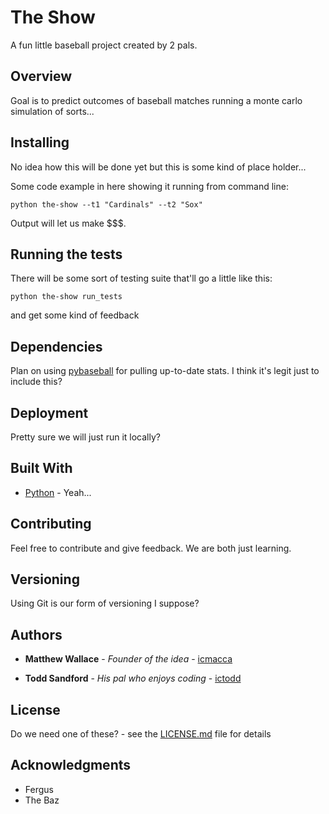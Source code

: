 # The Show

A fun little baseball project created by 2 pals.

## Overview

Goal is to predict outcomes of baseball matches running a monte carlo simulation of sorts...

## Installing

No idea how this will be done yet but this is some kind of place holder...

Some code example in here showing it running from command line:

```
python the-show --t1 "Cardinals" --t2 "Sox"
```

Output will let us make \$\$\$.

## Running the tests

There will be some sort of testing suite that'll go a little like this:

```
python the-show run_tests
```

and get some kind of feedback

## Dependencies

Plan on using [pybaseball](https://github.com/jldbc/pybaseball) for pulling up-to-date stats. I think it's legit just to include this?

## Deployment

Pretty sure we will just run it locally?

## Built With

- [Python](http://python.org/) - Yeah...

## Contributing

Feel free to contribute and give feedback. We are both just learning.

## Versioning

Using Git is our form of versioning I suppose?

## Authors

- **Matthew Wallace** - _Founder of the idea_ - [icmacca](https://github.com/icmacca)

- **Todd Sandford** - _His pal who enjoys coding_ - [ictodd](https://github.com/ictodd)

## License

Do we need one of these? - see the [LICENSE.md](LICENSE.md) file for details

## Acknowledgments

- Fergus
- The Baz
